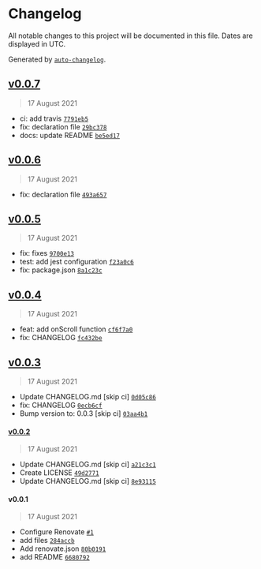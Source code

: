 # Changelog

All notable changes to this project will be documented in this file. Dates are displayed in UTC.

Generated by [`auto-changelog`](https://github.com/CookPete/auto-changelog).

## [v0.0.7](https://github.com/ahmnouira/ionic-react-header-parallax/compare/v0.0.6...v0.0.7)

> 17 August 2021

- ci: add travis [`7791eb5`](https://github.com/ahmnouira/ionic-react-header-parallax/commit/7791eb519a4f9a806a9ec150c702a8c0de324535)
- fix: declaration file [`29bc378`](https://github.com/ahmnouira/ionic-react-header-parallax/commit/29bc378913af9303ba72247a097de87d3e615fe1)
- docs: update README [`be5ed17`](https://github.com/ahmnouira/ionic-react-header-parallax/commit/be5ed17c9f351fa10974cbea2acb696b0ece997a)

## [v0.0.6](https://github.com/ahmnouira/ionic-react-header-parallax/compare/v0.0.5...v0.0.6)

> 17 August 2021

- fix: declaration file [`493a657`](https://github.com/ahmnouira/ionic-react-header-parallax/commit/493a65707a144ce60da6bc05067f9bdf36fbb4fd)

## [v0.0.5](https://github.com/ahmnouira/ionic-react-header-parallax/compare/v0.0.4...v0.0.5)

> 17 August 2021

- fix: fixes [`9700e13`](https://github.com/ahmnouira/ionic-react-header-parallax/commit/9700e137d7c5b8b62bdd5fea97836c26ea341437)
- test: add jest configuration [`f23a0c6`](https://github.com/ahmnouira/ionic-react-header-parallax/commit/f23a0c61173a036879c6d4505ee5431b19d33685)
- fix: package.json [`8a1c23c`](https://github.com/ahmnouira/ionic-react-header-parallax/commit/8a1c23ccff97e55a17409abe48a609dc20cdfa40)

## [v0.0.4](https://github.com/ahmnouira/ionic-react-header-parallax/compare/v0.0.3...v0.0.4)

> 17 August 2021

- feat: add onScroll function [`cf6f7a0`](https://github.com/ahmnouira/ionic-react-header-parallax/commit/cf6f7a0e0045dff1ea0a856a99e248ce44b6126d)
- fix: CHANGELOG [`fc432be`](https://github.com/ahmnouira/ionic-react-header-parallax/commit/fc432be4f08ec22bd89f0feb7ad9fa7b9e4c9944)

## [v0.0.3](https://github.com/ahmnouira/ionic-react-header-parallax/compare/v0.0.2...v0.0.3)

> 17 August 2021

- Update CHANGELOG.md [skip ci] [`0d05c86`](https://github.com/ahmnouira/ionic-react-header-parallax/commit/0d05c8619c3b689aa99dd3cf29f3120bd3beff00)
- fix: CHANGELOG [`0ecb6cf`](https://github.com/ahmnouira/ionic-react-header-parallax/commit/0ecb6cf8685ca5bc534672253499f6106b84c96f)
- Bump version to: 0.0.3 [skip ci] [`03aa4b1`](https://github.com/ahmnouira/ionic-react-header-parallax/commit/03aa4b1414046fe9380b0b3cc7f6ffe741715a11)

#### [v0.0.2](https://github.com/ahmnouira/ionic-react-header-parallax/compare/v0.0.1...v0.0.2)

> 17 August 2021

- Update CHANGELOG.md [skip ci] [`a21c3c1`](https://github.com/ahmnouira/ionic-react-header-parallax/commit/a21c3c10e333de98a3dd74a5a51ac95cfed3bf06)
- Create LICENSE [`49d2771`](https://github.com/ahmnouira/ionic-react-header-parallax/commit/49d277138c044d8b219667440340140933f50962)
- Update CHANGELOG.md [skip ci] [`8e93115`](https://github.com/ahmnouira/ionic-react-header-parallax/commit/8e93115654199e2bd5564b3bba2021b1cf890a17)

#### v0.0.1

> 17 August 2021

- Configure Renovate [`#1`](https://github.com/ahmnouira/ionic-react-header-parallax/pull/1)
- add files [`284accb`](https://github.com/ahmnouira/ionic-react-header-parallax/commit/284accb56a2df56a4a0eb878fbdb708c226bfc22)
- Add renovate.json [`80b0191`](https://github.com/ahmnouira/ionic-react-header-parallax/commit/80b0191b41111bd26f9abf2d6535a18c7ce2c5d3)
- add README [`6680792`](https://github.com/ahmnouira/ionic-react-header-parallax/commit/66807926ae4fb84f2c62140287c755e453582b8a)
